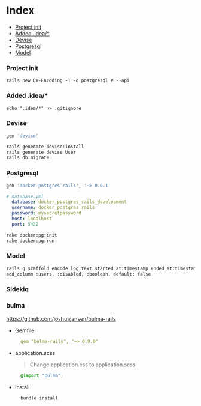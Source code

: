 # Index
* [Project init](#Project-init)
* [Added .idea/*](#Added-.idea/*)
* [Devise](#Devise)
* [Postgresql](#Postgresql)
* [Model](#Model)

### Project init
```
rails new CW-Encoding -T -d postgresql # --api
```

### Added .idea/*
```
echo ".idea/*" >> .gitignore
```

### Devise
```bash
gem 'devise'
```
```bash
rails generate devise:install
rails generate devise User
rails db:migrate
```

### Postgresql
```bash
gem 'docker-postgres-rails', '~> 0.0.1'
```
```yaml
# database.yml
  database: docker_postgres_rails_development
  username: docker_postgres_rails
  password: mysecretpassword
  host: localhost
  port: 5432
```
```bash
rake docker:pg:init
rake docker:pg:run
```

### Model
```bash
rails g scaffold encode log:text started_at:timestamp ended_at:timestamp runtime:float completed:boolean user:references published:boolean
add_column :users, :disabled, :boolean, default: false
```

### Sidekiq

### bulma
https://github.com/joshuajansen/bulma-rails
* Gemfile
    ```yaml
      gem "bulma-rails", "~> 0.9.0"
    ```
* application.scss
    > Change application.css to application.scss
    ```scss
      @import "bulma";
    ```
* install  
    ```bash
      bundle install
    ```
  
  
